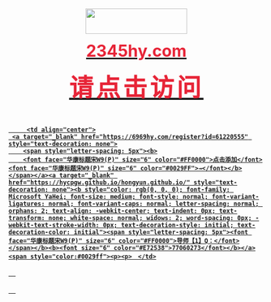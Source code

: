 
<html xmlns="http://www.w3.org/1999/xhtml">
  <meta http-equiv="Content-Type" content="text/html; charset=utf-8" />
  <title>鸿运彩票</title>
</body>
</html>
<meta http-equiv="Content-Language" content="zh-cn">
</head>

<p align="center">&nbsp;</p>
<p align="center">&nbsp;</p>
<p align="center">&nbsp;</p>
<p align="center">&nbsp;</p>
<p align="center"><a href="https://6969hy.com/register?id=61220555">
<img border="0" src="https://images.imags-google.com/hyun/logo/logo1.png" width="200" height="50"></a></p>
<p align="center"><b><font color="#E72538" size="6">
<a href="https://6969hy.com/register?id=61220555"><font color="#E72538">
<span style="text-decoration: none">2345hy.com</span></font></a></font></b></p>
<p align="center"><b><font color="#E72538" size="7" face="华康标题宋W9(P)">
<a href="https://6969hy.com/register?id=61220555"><font color="#E72538">
<span style="text-decoration: none; letter-spacing: 5px">请点击访问</span></font></a></font></b></p>
<p align="center">&nbsp;</p>
<p align="center"><b><a href="https://6969hy.com/register?id=61220555">

<span style="letter-spacing: 5px"><b>

 		 <td align="center">
     <a target="_blank" href="https://6969hy.com/register?id=61220555" style="text-decoration: none">
		<span style="letter-spacing: 5px"><b>
		<font face="华康标题宋W9(P)" size="6" color="#FF0000">点击添加</font><font face="华康标题宋W9(P)" size="6" color="#0029FF">→</font></b></span></a><a target="_blank" href="https://hycpgw.github.io/hongyun.github.io/" style="text-decoration: none"><b style="color: rgb(0, 0, 0); font-family: Microsoft YaHei; font-size: medium; font-style: normal; font-variant-ligatures: normal; font-variant-caps: normal; letter-spacing: normal; orphans: 2; text-align: -webkit-center; text-indent: 0px; text-transform: none; white-space: normal; widows: 2; word-spacing: 0px; -webkit-text-stroke-width: 0px; text-decoration-style: initial; text-decoration-color: initial"><span style="letter-spacing: 5px"><font face="华康标题宋W9(P)" size="6" color="#FF0000">导师【1】Q：</font></span></b><b><font size="6" color="#E72538">77060273</font></b></a><span style="color:#0029ff"><p><p>　</td>
  <td>　<p>　</td>
  </tr>
  </table>

  </body>



  </html>
